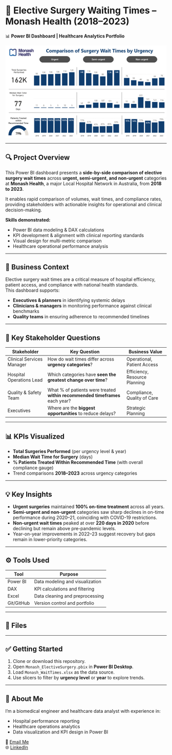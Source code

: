 # 🏥 Elective Surgery Waiting Times – Monash Health (2018–2023)

📊 **Power BI Dashboard | Healthcare Analytics Portfolio**

![Dashboard Screenshot](./dashboard-preview.png)  

---

## 🔍 Project Overview

This Power BI dashboard presents a **side-by-side comparison of elective surgery wait times** across **urgent, semi-urgent, and non-urgent** categories at **Monash Health**, a major Local Hospital Network in Australia, from **2018 to 2023**.  

It enables rapid comparison of volumes, wait times, and compliance rates, providing stakeholders with actionable insights for operational and clinical decision-making.  

**Skills demonstrated:**
- Power BI data modeling & DAX calculations  
- KPI development & alignment with clinical reporting standards  
- Visual design for multi-metric comparison  
- Healthcare operational performance analysis  

---

## 🏥 Business Context

Elective surgery wait times are a critical measure of hospital efficiency, patient access, and compliance with national health standards.  
This dashboard supports:
- **Executives & planners** in identifying systemic delays  
- **Clinicians & managers** in monitoring performance against clinical benchmarks  
- **Quality teams** in ensuring adherence to recommended timelines  

---

## 🎯 Key Stakeholder Questions

| Stakeholder                | Key Question                                                                   | Business Value                  |
|---------------------------|--------------------------------------------------------------------------------|----------------------------------|
| Clinical Services Manager | How do wait times differ across **urgency categories**?                         | Operational, Patient Access     |
| Hospital Operations Lead  | Which categories have **seen the greatest change over time**?                   | Efficiency, Resource Planning   |
| Quality & Safety Team     | What % of patients were treated **within recommended timeframes** each year?    | Compliance, Quality of Care     |
| Executives                | Where are the **biggest opportunities** to reduce delays?                       | Strategic Planning              |

---

## 📊 KPIs Visualized

- **Total Surgeries Performed** (per urgency level & year)  
- **Median Wait Time for Surgery** (days)  
- **% Patients Treated Within Recommended Time** (with overall compliance gauge)  
- Trend comparisons **2018–2023** across urgency categories  

---

## 💡 Key Insights

- **Urgent surgeries** maintained **100% on-time treatment** across all years.  
- **Semi-urgent and non-urgent** categories saw sharp declines in on-time performance during 2020–21, coinciding with COVID-19 restrictions.  
- **Non-urgent wait times** peaked at over **220 days in 2020** before declining but remain above pre-pandemic levels.  
- Year-on-year improvements in 2022–23 suggest recovery but gaps remain in lower-priority categories.  

---

## ⚙️ Tools Used

| Tool        | Purpose                            |
|-------------|-------------------------------------|
| Power BI    | Data modeling and visualization     |
| DAX         | KPI calculations and filtering      |
| Excel       | Data cleaning and preprocessing     |
| Git/GitHub  | Version control and portfolio       |

---

## 📁 Files
---

## ✅ Getting Started

1. Clone or download this repository.  
2. Open `Monash_ElectiveSurgery.pbix` in **Power BI Desktop**.  
3. Load `Monash_WaitTimes.xlsx` as the data source.  
4. Use slicers to filter by **urgency level** or **year** to explore trends.  

---

## 📌 About Me

I’m a biomedical engineer and healthcare data analyst with experience in:
- Hospital performance reporting  
- Healthcare operations analytics  
- Data visualization and KPI design in Power BI  

📧 [Email Me](mailto:your.email@example.com)  
🌐 [LinkedIn](https://www.linkedin.com/in/your-profile)  

